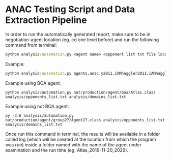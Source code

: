 # ANAC Testing Script and Data Extraction Pipeline

In order to run the automatically generated report, make sure to be in negotiation-agent location (eg. cd one level before) and run the following command from terminal:

```cmd
python analysis/automation.py <agent name> <opponent list txt file location> <domain list txt file location> 
```

Example:

```cmd
python analysis/automation.py agents.anac.y2011.IAMhaggler2011.IAMhaggler2011 analysis/opponents_list.txt analysis/domains_list.txt
```

Example using BOA agent:

```
python analysis/automation.py out/production/agent/boa/Atlas.class analysis/opponents_list.txt analysis/domains_list.txt
```

Example using not BOA agent:

```
py -3.6 analysis/automation.py out/production/agent/group27/Agent27.class analysis/opponents_list.txt analysis/domains_list.txt
```

Once run this command in terminal, the results will be available in a folder called log (which will be created at the location from which the program was run) inside a folder named with the name of the agent under examination and the run time (eg. Atlas_2019-11-20_2029).